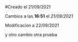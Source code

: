 #Creado el 21/09/2021

Cambios a las **16:51** el *21/09/2021*

Modificacion a 22/09/2021

y otro cambio otra prueba